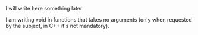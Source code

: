 I will write here something later

I am writing void in functions that takes no arguments (only when requested by the subject, in C++ it's not mandatory).